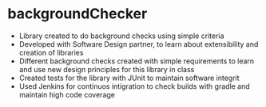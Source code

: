# backgroundChecker
- Library created to do background checks using simple criteria
- Developed with Software Design partner, to learn about extensibility and creation of libraries
- Different background checks created with simple requirements to learn
  and use new design principles for this library in class
- Created tests for the library with JUnit to maintain software integrit
- Used Jenkins for continuos intigration to check builds with gradle and maintain high code coverage

